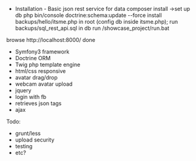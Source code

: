 * Installation - Basic json rest service for data
composer install
 ->set up db
 php bin/console doctrine:schema:update --force
 install backups/hello/itsme.php in root (config db inside itsme.php);
 run backups/sql_rest_api.sql in db 
 run /showcase_project/run.bat
 
 browse http://localhost:8000/
 done
 
* Symfony3 framework
* Doctrine ORM
* Twig php template engine
* html/css responsive
* avatar drag/drop
* webcam avatar upload
* jquery
* login with fb
* retrieves json tags
* ajax 

Todo:
* grunt/less
* upload security
* testing
* etc?
